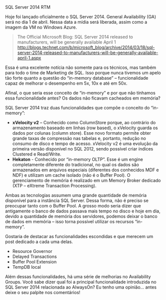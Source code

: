 <a link='https://blogs.msdn.microsoft.com/fcatae/2014/03/18/sql-server-2014-rtm/'>SQL Server 2014 RTM</a>
<p>Hoje foi lançado oficialmente o SQL Server 2014. General Availability (GA) será no dia 1 de abril. Nessa data a mídia será liberada, assim como a imagem da VM no Windows Azure.</p>  <blockquote>   <p>The Official Microsoft Blog: SQL Server 2014 released to manufacturers, will be generally available April 1     <br /><a title="http://blogs.technet.com/b/microsoft_blog/archive/2014/03/18/sql-server-2014-released-to-manufacturers-will-be-generally-available-april-1.aspx" href="http://blogs.technet.com/b/microsoft_blog/archive/2014/03/18/sql-server-2014-released-to-manufacturers-will-be-generally-available-april-1.aspx">http://blogs.technet.com/b/microsoft_blog/archive/2014/03/18/sql-server-2014-released-to-manufacturers-will-be-generally-available-april-1.aspx</a></p> </blockquote>  <p>Essa é uma excelente notícia não somente para os técnicos, mas também para todo o time de Marketing de SQL. Isso porque nunca tivemos um apelo tão forte quanto a questão do “in-memory database” – funcionalidade capaz de melhorar o desempenho em 5x, 10x e até em 50x. </p>  <p>Afinal, o que seria esse conceito de “in-memory” e por que não tínhamos essa funcionalidade antes? Os dados não ficavam cacheados em memória?</p>  <p>SQL Server 2014 traz duas funcionalidades que compõe o conceito do “in-memory”:</p>  <ul>   <li><strong>xVelocity v2</strong> – Conhecido como ColumnStore porque, ao contrário do armazenamento baseado em linhas (row based), o xVelocity guarda os dados por colunas (column store). Esse novo formato permite obter grande taxas de compressão nas tabelas e, portanto, redução no consumo de disco e tempo de acesso. xVelocity v2 é uma evolução da primeira versão disponível no SQL 2012, sendo possível criar índices Clustered e Read/Write. </li>    <li><strong>Hekaton</strong> - Conhecido por “in-memory OLTP”. Esse é um engine completamente diferente do tradicional, no qual os dados são armazenados em arquivos especiais (diferentes dos conhecidos MDF e NDF) e utilizam um cache isolado (não é o Buffer Pool). O gerenciamento de memória é realizado em um Memory Broker dedicado (XTP – eXtreme Transaction Processing).</li> </ul>  <p>Ambas as tecnologias assumem uma grande quantidade de memória disponível para a instância SQL Server. Dessa forma, não é preciso se preocupar tanto com o Buffer Pool. A grosso modo seria dizer que antigamente o banco de dados passava mais tempo no disco e hoje em dia, devido a quantidade de memória dos servidores, podemos deixar o banco de dados em memória – isso torna possível utilizar os recursos “in-memory”. </p>  <p>Gostaria de destacar as funcionalidades escondidas e que merecem um post dedicado a cada uma delas.</p>  <ul>   <li>Resource Governor</li>    <li>Delayed Transactions</li>    <li>Buffer Pool Extension</li>    <li>TempDB local</li> </ul>  <p>Além dessas funcionalidades, há uma série de melhorias no Availability Groups. Você sabe dizer qual foi a principal funcionalidade introduzida no SQL Server 2014 relacionada ao AlwaysOn? Eu tenho uma opinião… antes deixe o seu palpite nos comentários!</p>
